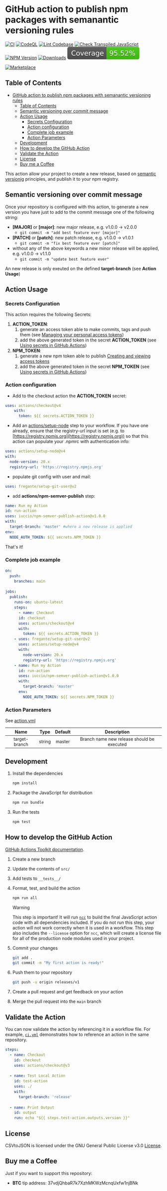 # GitHub action to publish npm packages with semanantic versioning rules

[![CI](https://github.com/iuccio/npm-semantic-publish-action/actions/workflows/ci.yml/badge.svg)](https://github.com/iuccio/npm-semantic-publish-action/actions/workflows/ci.yml)
[![CodeQL](https://github.com/iuccio/npm-semantic-publish-action/actions/workflows/codeql-analysis.yml/badge.svg)](https://github.com/iuccio/npm-semantic-publish-action/actions/workflows/codeql-analysis.yml)
[![Lint Codebase](https://github.com/iuccio/npm-semantic-publish-action/actions/workflows/linter.yml/badge.svg)](https://github.com/iuccio/npm-semantic-publish-action/actions/workflows/linter.yml)
[![Check Transpiled JavaScript](https://github.com/iuccio/npm-semantic-publish-action/actions/workflows/check-dist.yml/badge.svg)](https://github.com/iuccio/npm-semantic-publish-action/actions/workflows/check-dist.yml)
[![NPM Version](https://img.shields.io/npm/v/npm-semantic-publish.svg)](https://npmjs.org/package/npm-semantic-publish)
[![Downloads](https://img.shields.io/npm/dm/npm-semantic-publish.svg)](https://npmjs.org/package/npm-semantic-publish)
[![Coverage](badges/coverage.svg)](badges/coverage.svg)

[![Marketplace](https://img.shields.io/badge/GitHub_Action_-iuccio%2Fnpm--semantic--publish--action%40latest-2ea44f)](https://github.com/marketplace/actions/npm-semver-publish)

## Table of Contents

<!-- toc -->

- [GitHub action to publish npm packages with semanantic versioning rules](#github-action-to-publish-npm-packages-with-semanantic-versioning-rules)
  - [Table of Contents](#table-of-contents)
  - [Semantic versioning over commit message](#semantic-versioning-over-commit-message)
  - [Action Usage](#action-usage)
    - [Secrets Configuration](#secrets-configuration)
    - [Action configuration](#action-configuration)
    - [Complete job example](#complete-job-example)
    - [Action Parameters](#action-parameters)
  - [Development](#development)
  - [How to develop the GitHub Action](#how-to-develop-the-github-action)
  - [Validate the Action](#validate-the-action)
  - [License](#license)
  - [Buy me a Coffee](#buy-me-a-coffee)

<!-- tocstop -->

This action allow your project to create a new release, based on
[semantic versionig](https://semver.org/) principles, and publish it to your npm
registry.

## Semantic versioning over commit message

Once your repository is configured with this action, to generate a new version
you have just to add to the commit message one of the following string:

- **[MAJOR]** or **[major]**: new major release, e.g. v1.0.0 -> v2.0.0
  - `git commit -m "add best feature ever [major]"`
- **[PATCH]** or **[patch]**: new patch release, e.g. v1.0.0 -> v1.0.1
  - `git commit -m "fix best feature ever [patch]"`
- without any of the above keywords a new minor release will be applied, e.g.
  v1.0.0 -> v1.1.0
  - `git commit -m "update best feature ever"`

An new release is only exeuted on the defined **target-branch** (see **Action
Usage**)

## Action Usage

### Secrets Configuration

This action requires the following Secrets:

1. **ACTION_TOKEN**:
   1. generate an access token able to make commits, tags and push them (see
      [Managing your personal access tokens](https://docs.github.com/en/enterprise-server@3.9/authentication/keeping-your-account-and-data-secure/managing-your-personal-access-tokens))
   1. add the above generated token in the secret **ACTION_TOKEN** (see
      [Using secrets in GitHub Actions](https://docs.github.com/en/actions/security-guides/using-secrets-in-github-actions))
1. **NPM_TOKEN**:
   1. generate a new npm token able to publish
      [Creating and viewing access tokens](https://docs.npmjs.com/creating-and-viewing-access-tokens)
   1. add the above generated token in the secret **NPM_TOKEN** (see
      [Using secrets in GitHub Actions](https://docs.github.com/en/actions/security-guides/using-secrets-in-github-actions))

### Action configuration

- Add to the checkout action the **ACTION_TOKEN** secret:

```yaml
uses: actions/checkout@v4
    with:
      token: ${{ secrets.ACTION_TOKEN }}
```

- Add an [actions/setup-node](https://github.com/actions/setup-node) step to
  your workflow. If you have one already, ensure that the registry-url input is
  set (e.g. to [https://registry.npmjs.org](https://registry.npmjs.org)) so that
  this action can populate your .npmrc with authentication info:

```yaml
uses: actions/setup-node@v4
with:
  node-version: 20.x
  registry-url: 'https://registry.npmjs.org'
```

- populate git config with user and mail:

```yaml
uses: fregante/setup-git-user@v2
```

- add **actions/npm-semver-publish** step:

```yaml
name: Run my Action
id: run-action
uses: iuccio/npm-semver-publish-action@v1.0.0
with:
  target-branch: 'master' #where a new release is applied
env:
  NODE_AUTH_TOKEN: ${{ secrets.NPM_TOKEN }}
```

That's it!

### Complete job example

```yaml
on:
  push:
    branches: main

jobs:
  publish:
    runs-on: ubuntu-latest
    steps:
      - name: Checkout
      id: checkout
      uses: actions/checkout@v4
      with:
        token: ${{ secrets.ACTION_TOKEN }}
    - uses: fregante/setup-git-user@v2
      uses: actions/setup-node@v4
      with:
        node-version: 20.x
        registry-url: 'https://registry.npmjs.org'
    - name: Run my Action
      id: run-action
      uses: iuccio/npm-semver-publish-action@v1.0.0
      with:
        target-branch: 'master'
      env:
        NODE_AUTH_TOKEN: ${{ secrets.NPM_TOKEN }}
```

### Action Parameters

See [action.yml](action.yml)

|     Name      |  Type  | Default |                Description                 |
| :-----------: | :----: | :-----: | :----------------------------------------: |
| target-branch | string | master  | Branch name new release should be executed |

## Development

1. Install the dependencies

   ```bash
   npm install
   ```

1. Package the JavaScript for distribution

   ```bash
   npm run bundle
   ```

1. Run the tests

   ```bash
   npm test
   ```

## How to develop the GitHub Action

[GitHub Actions Toolkit documentation](https://github.com/actions/toolkit/blob/master/README.md).

1. Create a new branch
1. Update the contents of `src/`
1. Add tests to `__tests__/`
1. Format, test, and build the action

   ```bash
   npm run all
   ```

   > [!WARNING]
   >
   > This step is important! It will run [`ncc`](https://github.com/vercel/ncc)
   > to build the final JavaScript action code with all dependencies included.
   > If you do not run this step, your action will not work correctly when it is
   > used in a workflow. This step also includes the `--license` option for
   > `ncc`, which will create a license file for all of the production node
   > modules used in your project.

1. Commit your changes

   ```bash
   git add .
   git commit -m "My first action is ready!"
   ```

1. Push them to your repository

   ```bash
   git push -u origin releases/v1
   ```

1. Create a pull request and get feedback on your action
1. Merge the pull request into the `main` branch

## Validate the Action

You can now validate the action by referencing it in a workflow file. For
example, [`ci.yml`](./.github/workflows/ci.yml) demonstrates how to reference an
action in the same repository.

```yaml
steps:
  - name: Checkout
    id: checkout
    uses: actions/checkout@v3

  - name: Test Local Action
    id: test-action
    uses: ./
    with:
      target-branch: 'release'

  - name: Print Output
    id: output
    run: echo "${{ steps.test-action.outputs.version }}"
```

## License

CSVtoJSON is licensed under the GNU General Public License v3.0
[License](LICENSE).

## Buy me a Coffee

Just if you want to support this repository:

- **BTC** tip address: 37vdjQhbaR7k7XzhMKWzMcnqUxfw1njBNk
